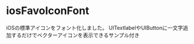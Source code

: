 iosFavoIconFont
===============

iOSの標準アイコンをフォント化しました。
UITextlabelやUIButtonに一文字追加するだけでベクターアイコンを表示できるサンプル付き
